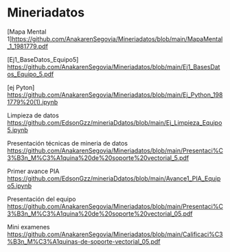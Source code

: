 # Mineriadatos
[Mapa Mental 1]https://github.com/AnakarenSegovia/Mineriadatos/blob/main/MapaMental_1_1981779.pdf


[Ej1_BaseDatos_Equipo5] https://github.com/AnakarenSegovia/Mineriadatos/blob/main/Ej1_BasesDatos_Equipo_5.pdf


[ej Pyton] https://github.com/AnakarenSegovia/Mineriadatos/blob/main/Ej_Python_1981779%20(1).ipynb


Limpieza de datos https://github.com/EdsonGzz/mineriaDdatos/blob/main/Ej_Limpieza_Equipo5.ipynb


Presentación técnicas de mineria de datos https://github.com/AnakarenSegovia/Mineriadatos/blob/main/Presentaci%C3%B3n_M%C3%A1quina%20de%20soporte%20vectorial_5.pdf


Primer avance PIA https://github.com/EdsonGzz/mineriaDdatos/blob/main/Avance1_PIA_Equipo5.ipynb


Presentación del equipo https://github.com/AnakarenSegovia/Mineriadatos/blob/main/Presentaci%C3%B3n_M%C3%A1quina%20de%20soporte%20vectorial_05.pdf


Mini examenes https://github.com/AnakarenSegovia/Mineriadatos/blob/main/Calificaci%C3%B3n_M%C3%A1quinas-de-soporte-vectorial_05.pdf
